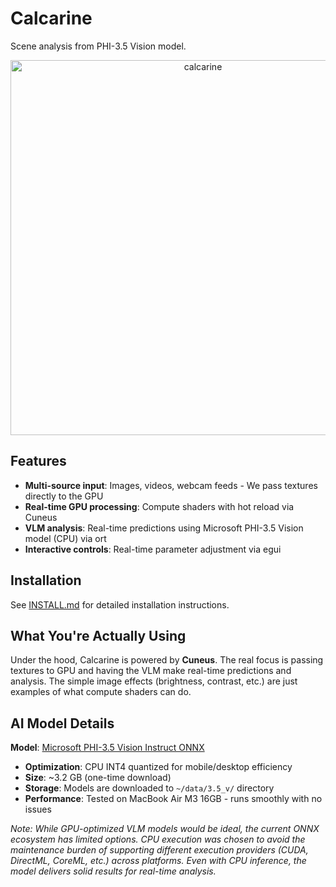 # Calcarine

Scene analysis from PHI-3.5 Vision model.


<div align="center">
  <img width="600" alt="calcarine" src="https://github.com/user-attachments/assets/b0596266-882c-4231-97bd-5deb59e5f79e" />
</div>



## Features

- **Multi-source input**: Images, videos, webcam feeds - We pass textures directly to the GPU
- **Real-time GPU processing**: Compute shaders with hot reload via Cuneus
- **VLM analysis**: Real-time predictions using Microsoft PHI-3.5 Vision model (CPU) via ort
- **Interactive controls**: Real-time parameter adjustment via egui

## Installation

See [INSTALL.md](INSTALL.md) for detailed installation instructions.

## What You're Actually Using

Under the hood, Calcarine is powered by **Cuneus**. The real focus is passing textures to GPU and having the VLM make real-time predictions and analysis. The simple image effects (brightness, contrast, etc.) are just examples of what compute shaders can do.

## AI Model Details

**Model**: [Microsoft PHI-3.5 Vision Instruct ONNX](https://huggingface.co/microsoft/Phi-3.5-vision-instruct-onnx/tree/main/cpu_and_mobile/cpu-int4-rtn-block-32-acc-level-4)
- **Optimization**: CPU INT4 quantized for mobile/desktop efficiency
- **Size**: ~3.2 GB (one-time download)
- **Storage**: Models are downloaded to `~/data/3.5_v/` directory
- **Performance**: Tested on MacBook Air M3 16GB - runs smoothly with no issues

*Note: While GPU-optimized VLM models would be ideal, the current ONNX ecosystem has limited options. CPU execution was chosen to avoid the maintenance burden of supporting different execution providers (CUDA, DirectML, CoreML, etc.) across platforms. Even with CPU inference, the model delivers solid results for real-time analysis.*

